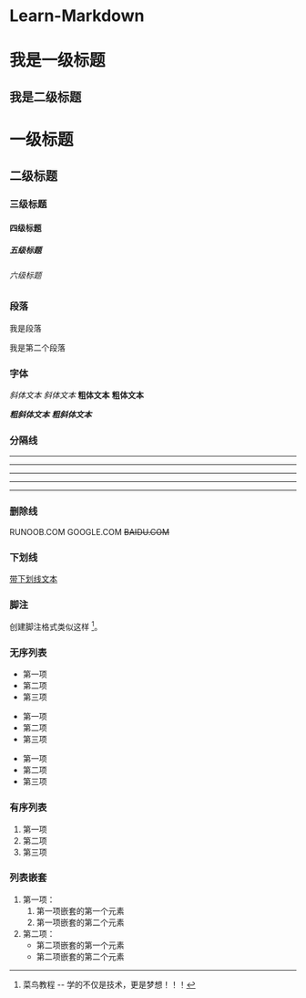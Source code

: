 # Learn-Markdown

我是一级标题
=
我是二级标题
-

# 一级标题
## 二级标题
### 三级标题
#### 四级标题
##### 五级标题
###### 六级标题

### 段落

我是段落

我是第二个段落

### 字体

*斜体文本*
_斜体文本_
**粗体文本**
__粗体文本__

***粗斜体文本***
___粗斜体文本___


### 分隔线

***

* * *

*****

- - -

----------

### 删除线

RUNOOB.COM
GOOGLE.COM
~~BAIDU.COM~~

### 下划线

<u>带下划线文本</u>

### 脚注

创建脚注格式类似这样 [^RUNOOB]。

[^RUNOOB]: 菜鸟教程 -- 学的不仅是技术，更是梦想！！！


### 无序列表

* 第一项
* 第二项
* 第三项

+ 第一项
+ 第二项
+ 第三项


- 第一项
- 第二项
- 第三项

### 有序列表

1. 第一项
2. 第二项
3. 第三项

### 列表嵌套

1. 第一项：
    1. 第一项嵌套的第一个元素
    2. 第一项嵌套的第二个元素
2. 第二项：
    - 第二项嵌套的第一个元素
    - 第二项嵌套的第二个元素